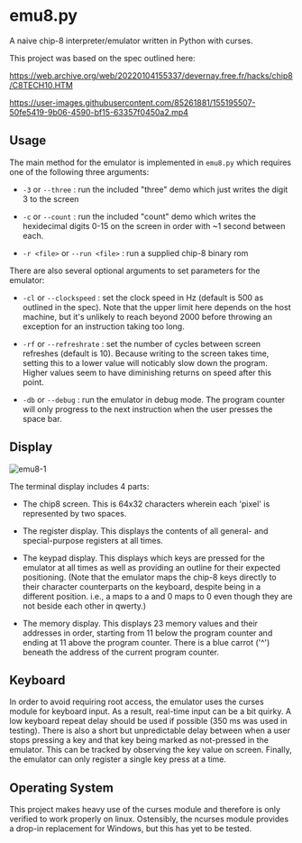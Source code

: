 # emu8.py

A naive chip-8 interpreter/emulator written in Python with curses. 

This project was based on the spec outlined here:

https://web.archive.org/web/20220104155337/devernay.free.fr/hacks/chip8/C8TECH10.HTM


https://user-images.githubusercontent.com/85261881/155195507-50fe5419-9b06-4590-bf15-63357f0450a2.mp4


## Usage

The main method for the emulator is implemented in `emu8.py` which requires one of the following three arguments:

- `-3` or `--three` : run the included "three" demo which just writes the digit 3 to the screen

- `-c` or `--count` : run the included "count" demo which writes the hexidecimal digits 0-15 on the screen in order with ~1 second between each.

- `-r <file>` or `--run <file>` : run a supplied chip-8 binary rom

There are also several optional arguments to set parameters for the emulator:

- `-cl` or `--clockspeed` : set the clock speed in Hz (default is 500 as outlined in the spec). Note that the upper limit here depends on the host machine,
  but it's unlikely to reach beyond 2000 before throwing an exception for an instruction taking too long. 

- `-rf` or `--refreshrate` : set the number of cycles between screen refreshes (default is 10). Because writing to the screen takes time, setting this to a
lower value will noticably slow down the program. Higher values seem to have diminishing returns on speed after this point.

- `-db` or `--debug` : run the emulator in debug mode. The program counter will only progress to the next instruction when the user presses the space bar.

## Display

![emu8-1](https://user-images.githubusercontent.com/85261881/155195287-b248eaaf-a305-4715-8fb0-b0f460c39949.png)


The terminal display includes 4 parts:

- The chip8 screen. This is 64x32 characters wherein each 'pixel' is represented by two spaces. 

- The register display. This displays the contents of all general- and special-purpose registers at all times.

- The keypad display. This displays which keys are pressed for the emulator at all times as well as providing an outline for their expected positioning. 
(Note that the emulator maps the chip-8 keys directly to their character counterparts on the keyboard, despite being in a different position. 
 i.e., a maps to a and 0 maps to 0 even though they are not beside each other in qwerty.)

- The memory display. This displays 23 memory values and their addresses in order, starting from 11 below the program counter and ending at 11 above the program 
counter. There is a blue carrot ('^') beneath the address of the current program counter. 

## Keyboard

In order to avoid requiring root access, the emulator uses the curses module for keyboard input. As a result, real-time input can be a bit quirky. A low keyboard 
repeat delay should be used if possible (350 ms was used in testing). There is also a short but unpredictable delay between when a user stops pressing a key and
that key being marked as not-pressed in the emulator. This can be tracked by observing the key value on screen. Finally, the emulator can only register a single
key press at a time. 

## Operating System

This project makes heavy use of the curses module and therefore is only verified to work properly on linux. Ostensibly, the ncurses module provides a drop-in 
replacement for Windows, but this has yet to be tested. 

